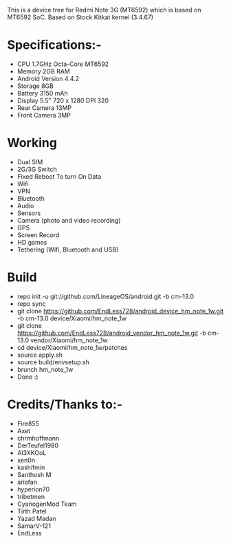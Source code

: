 This is a device tree for Redmi Note 3G (MT6592) which is based on MT6592 SoC.
Based on Stock Kitkat kernel (3.4.67)


# Specifications:-
   * CPU	1.7GHz Octa-Core MT6592
   * Memory	2GB RAM
   * Android Version 4.4.2 
   * Storage	8GB
   * Battery	3150 mAh
   * Display	5.5" 720 x 1280 DPI 320
   * Rear Camera	13MP
   * Front Camera	3MP


# Working
  * Dual SIM
  * 2G/3G Switch
  * Fixed Reboot To turn On Data
  * Wifi
  * VPN
  * Bluetooth
  * Audio
  * Sensors
  * Camera (photo and video recording)
  * GPS
  * Screen Record
  * HD games
  * Tethering (Wifi, Bluetooth and USB)



# Build

  * repo init -u git://github.com/LineageOS/android.git -b cm-13.0
  * repo sync
  * git clone https://github.com/EndLess728/android_device_hm_note_1w.git -b cm-13.0 device/Xiaomi/hm_note_1w
  * git clone https://github.com/EndLess728/android_vendor_hm_note_1w.git -b cm-13.0 vendor/Xiaomi/hm_note_1w
  * cd device/Xiaomi/hm_note_1w/patches
  * source apply.sh 
  * source build/envsetup.sh
  * brunch hm_note_1w
  * Done :)
  
  # Credits/Thanks to:-
  * Fire855 
  * Axet
  * chrmhoffmann
  * DerTeufel1980
  * Al3XKOoL
  * xen0n
  * kashifmin
  * Santhosh M
  * ariafan
  * hyperion70
  * tribetmen
  * CyanogenMod Team
  * Tirth Patel
  * Yazad Madan 
  * SamarV-121
  * EndLess
